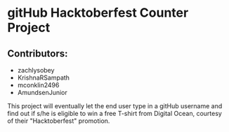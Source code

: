 # gitHub Hacktoberfest Counter Project

## Contributors:

 - zachlysobey
 - KrishnaRSampath
 - mconklin2496
 - AmundsenJunior

This project will eventually let the end user type in a gitHub username
and find out if s/he is eligible to win a free T-shirt from Digital Ocean,
courtesy of their "Hacktoberfest" promotion.


